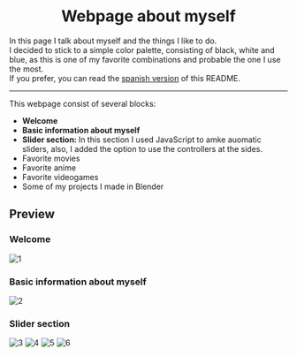 <h1 align="center">Webpage about myself</h1>
In this page I talk about myself and the things I like to do.
<br>
I decided to stick to a simple color palette, consisting of black, white and blue, as this is one of my favorite combinations and probable the one I use the most.
<br>
If you prefer, you can read the <a href="https://github.com/YnotAlcaraz/Principal/blob/main/README-ESP.md">spanish version</a> of this README.
<br>
<hr>
This webpage consist of several blocks:
<ul>
    <li><b>Welcome</b></li>
    <li><b>Basic information about myself</b></li>
    <li><b>Slider section: </b>In this section I used JavaScript to amke auomatic sliders, also, I added the option to use the controllers at the sides.</b>
            <li>Favorite movies</li>
            <li>Favorite anime</li>
            <li>Favorite videogames</li>
            <li>Some of my projects I made in Blender</li>
        </ul>
</ul>

<h2>Preview</h2>
<h3>Welcome</h3>
<img src="https://user-images.githubusercontent.com/118568162/202801107-10697a5e-bf25-4499-ae45-68c74a4d26c6.PNG" alt="1">
<h3>Basic information about myself</h3>
<img src="https://user-images.githubusercontent.com/118568162/202801149-fe04a68f-acfb-4013-8772-c663b771ea65.PNG" alt="2">
<h3>Slider section</h3>
<img src="https://user-images.githubusercontent.com/118568162/202801163-d426b15c-f83b-4af2-8488-c6327b970173.PNG" alt="3">
<img src="https://user-images.githubusercontent.com/118568162/202801178-22961551-9a4b-4f85-a040-7bfad6d9106e.PNG" alt="4">
<img src="https://user-images.githubusercontent.com/118568162/202801188-e5da0889-ea1b-4a88-90b9-556bb3a6da62.PNG" alt="5">
<img src="https://user-images.githubusercontent.com/118568162/202811356-51111354-236f-4b6c-b12c-a00a212b318d.PNG" alt="6">
